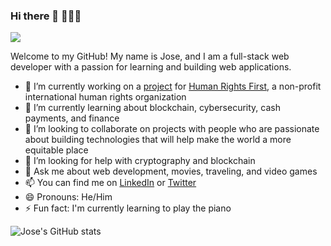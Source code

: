 

### Hi there 👋 👨🏻‍💻

<img src="https://media.giphy.com/media/7cH1iWkmSsTSaAO4rS/giphy.gif">

Welcome to my GitHub! My name is Jose, and I am a full-stack web developer with a passion for learning and building web applications. 

- 🔭 I’m currently working on a [project](https://a.humanrightsfirst.dev/) for [Human Rights First](https://www.humanrightsfirst.org/), a non-profit international human rights organization 
- 🌱  I’m currently learning about blockchain, cybersecurity, cash payments, and finance
- 👯  I’m looking to collaborate on projects with people who are passionate about building technologies that will help make the world a more equitable place 
- 🤔  I’m looking for help with cryptography and blockchain 
- 💬  Ask me about web development, movies, traveling, and video games
- 📫  You can find me on [LinkedIn](https://www.linkedin.com/in/jcroblesorozco/) or [Twitter](https://twitter.com/jcorozcorobles) 
- 😄  Pronouns: He/Him
- ⚡  Fun fact: I'm currently learning to play the piano

![Jose's GitHub stats](https://github-readme-stats.vercel.app/api?username=jcrobles1989&theme=dark&show_icons=true)
